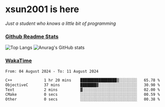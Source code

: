 # xsun2001 is here

*Just a student who knows a little bit of programming*

### [Github Readme Stats](https://github.com/anuraghazra/github-readme-stats)

![Top Langs](https://github-readme-stats.vercel.app/api/top-langs/?username=xsun2001&layout=compact&theme=radical) ![Anurag's GitHub stats](https://github-readme-stats.vercel.app/api?username=xsun2001&show_icons=true&theme=radical)

### [WakaTime](https://wakatime.com)

<!--START_SECTION:waka-->

```txt
From: 04 August 2024 - To: 11 August 2024

C++              1 hr 20 mins    ████████████████▒░░░░░░░░   65.78 %
ObjectiveC       37 mins         ███████▓░░░░░░░░░░░░░░░░░   30.90 %
Text             2 mins          ▓░░░░░░░░░░░░░░░░░░░░░░░░   02.00 %
CMake            0 secs          ░░░░░░░░░░░░░░░░░░░░░░░░░   00.59 %
Other            0 secs          ░░░░░░░░░░░░░░░░░░░░░░░░░   00.38 %
```

<!--END_SECTION:waka-->
